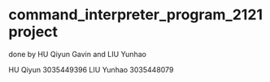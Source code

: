 # command_interpreter_program_2121project

done by HU Qiyun Gavin and LIU Yunhao

  HU Qiyun   3035449396
  LIU Yunhao 3035448079
